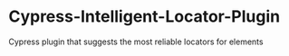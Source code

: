 # Cypress-Intelligent-Locator-Plugin
Cypress plugin that suggests the most reliable locators for elements 
